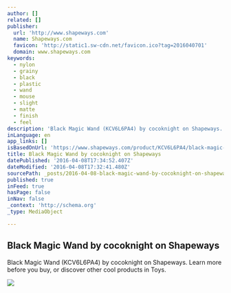 ```yaml
---
author: []
related: []
publisher:
  url: 'http://www.shapeways.com'
  name: Shapeways.com
  favicon: 'http://static1.sw-cdn.net/favicon.ico?tag=2016040701'
  domain: www.shapeways.com
keywords:
  - nylon
  - grainy
  - black
  - plastic
  - wand
  - mouse
  - slight
  - matte
  - finish
  - feel
description: 'Black Magic Wand (KCV6L6PA4) by cocoknight on Shapeways. Learn more before you buy, or discover other cool products in Toys.'
inLanguage: en
app_links: []
isBasedOnUrl: 'https://www.shapeways.com/product/KCV6L6PA4/black-magic-wand?li=shareProduct'
title: Black Magic Wand by cocoknight on Shapeways
datePublished: '2016-04-08T17:34:52.407Z'
dateModified: '2016-04-08T17:32:41.480Z'
sourcePath: _posts/2016-04-08-black-magic-wand-by-cocoknight-on-shapeways.md
published: true
inFeed: true
hasPage: false
inNav: false
_context: 'http://schema.org'
_type: MediaObject

---
```

<article style=""><h1>Black Magic Wand by cocoknight on Shapeways</h1><p>Black Magic Wand (KCV6L6PA4) by cocoknight on Shapeways. Learn more before you buy, or discover other cool products in Toys.</p><img src="http://images1.sw-cdn.net/product/picture/674x501_2067704_7694535_1459346710.jpg" /></article>